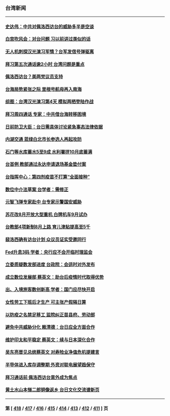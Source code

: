 ### 台湾新闻
---
#### [史达伟：中共对佩洛西访台的威胁多半是空谈](../../pages/ncid1349361/n13791358.md) 
#### [白宫吹风会：对台问题 习以前讲过类似的话](../../pages/ncid1349361/n13791127.md) 
#### [无人机刺探汉光演习军情？台军发信号弹驱离](../../pages/ncid1349361/n13791045.md) 
#### [拜习第五次通话逾2小时 台湾问题是重点](../../pages/ncid1349361/n13791055.md) 
#### [佩洛西访台？美两党议员支持](../../pages/ncid1349361/n13791014.md) 
#### [台海局势紧张之际 里根号航母再入南海](../../pages/ncid1349361/n13791053.md) 
#### [组图：台湾汉光演习第4天 模拟两栖登陆作战](../../pages/ncid1349361/n13790768.md) 
#### [拜习周四通话 专家：中共借台海转移困境](../../pages/ncid1349361/n13791016.md) 
#### [日前防卫大臣：台日需具体讨论紧急事态法律依据](../../pages/ncid1349361/n13790991.md) 
#### [内湖交通 蓝绿白北市长参选人再起攻防](../../pages/ncid1349361/n13791037.md) 
#### [石门等水库蓄水5至9成 水利署拼10月底蓄满](../../pages/ncid1349361/n13790998.md) 
#### [台首例 教部通过永达申请退场基金垫付案](../../pages/ncid1349361/n13790999.md) 
#### [台指挥中心：第四剂疫苗不打算“全面接种”](../../pages/ncid1349361/n13790996.md) 
#### [数位中介法草案 台学者：需修正](../../pages/ncid1349361/n13791002.md) 
#### [元智飞弹专家赴中 台专家示警国安威胁](../../pages/ncid1349361/n13791021.md) 
#### [苏花改8月开放大型重机 白牌机车9月试办](../../pages/ncid1349361/n13791025.md) 
#### [台教部4项新制8月上路 育儿津贴提高至5千](../../pages/ncid1349361/n13791007.md) 
#### [裴洛西确有访台计划 众议员证实受邀同行](../../pages/ncid1349361/n13790974.md) 
#### [Fed升息3码 学者：央行应不会开临时理监会](../../pages/ncid1349361/n13790976.md) 
#### [立委质疑数发部进度 台政院：会适时对外发布](../../pages/ncid1349361/n13790946.md) 
#### [成立数位发展部 蔡英文：助台后疫情时代取得优势](../../pages/ncid1349361/n13790951.md) 
#### [出、入境旅客数创新高 学者：国门应尽快开启](../../pages/ncid1349361/n13790948.md) 
#### [女性劳工下班后才生产 可主张产假隔日算](../../pages/ncid1349361/n13790953.md) 
#### [以防疫之名禁足移工 监院纠正苗县府、劳动部](../../pages/ncid1349361/n13790954.md) 
#### [避免中共威胁分化 赖清德：台日应全方面合作](../../pages/ncid1349361/n13790923.md) 
#### [维护印太和平稳定 蔡英文：续与日本深化合作](../../pages/ncid1349361/n13790864.md) 
#### [吴东亮晋见总统蔡英文 对寿险业净值危机提建言](../../pages/ncid1349361/n13790895.md) 
#### [半导体进入库存调整期 外资对联电展望趋保守](../../pages/ncid1349361/n13790897.md) 
#### [拜习通话前 佩洛西访台意外成为焦点](../../pages/ncid1349361/n13790835.md) 
#### [黄土水山本悌二郎铜像返乡 台日文化交流谱新页](../../pages/ncid1349361/n13790898.md) 

---
#### 第 [ [418](./418.md) / [417](./417.md) / [416](./416.md) / [415](./415.md) / [414](./414.md) / [413](./413.md) / [412](./412.md) / [411](./411.md) ] 页
